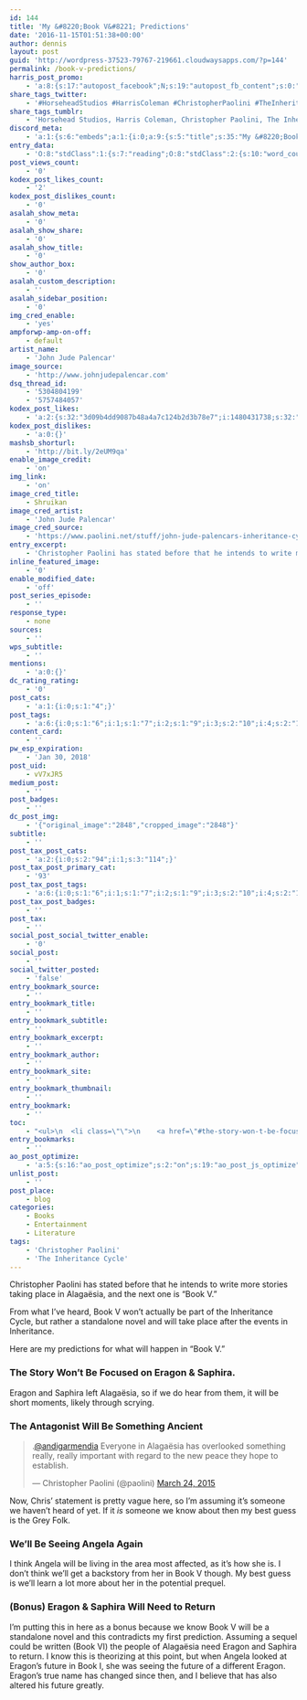 ```yaml
---
id: 144
title: 'My &#8220;Book V&#8221; Predictions'
date: '2016-11-15T01:51:38+00:00'
author: dennis
layout: post
guid: 'http://wordpress-37523-79767-219661.cloudwaysapps.com/?p=144'
permalink: /book-v-predictions/
harris_post_promo:
    - 'a:8:{s:17:"autopost_facebook";N;s:19:"autopost_fb_content";s:0:"";s:16:"autopost_twitter";N;s:19:"autopost_tw_content";s:0:"";s:15:"autopost_tumblr";N;s:19:"autopost_tu_content";s:0:"";s:16:"autopost_discord";N;s:19:"autopost_di_content";s:0:"";}'
share_tags_twitter:
    - '#HorseheadStudios #HarrisColeman #ChristopherPaolini #TheInheritanceCycle'
share_tags_tumblr:
    - 'Horsehead Studios, Harris Coleman, Christopher Paolini, The Inheritance Cycle'
discord_meta:
    - 'a:1:{s:6:"embeds";a:1:{i:0;a:9:{s:5:"title";s:35:"My &#8220;Book V&#8221; Predictions";s:4:"type";s:4:"rich";s:5:"color";i:7564657;s:11:"description";s:779:"[nl]Christopher Paolini has stated before that he intends to write more stories taking place in&nbsp;Alagaësia, and the next one is "Book V."[nl][nl][nl][nl]From what I''ve heard, Book V won''t actually be part of the Inheritance Cycle, but rather a standalone novel and will take place after the events in Inheritance.[nl][nl][nl][nl][nl][nl]**Topics:** [#Books](https://wolfheartstudios-022022.local/topic/entertainment/literature/books/) [#Entertainment](https://wolfheartstudios-022022.local/topic/entertainment/) [#Literature](https://wolfheartstudios-022022.local/topic/entertainment/literature/) [#Christopher Paolini](https://wolfheartstudios-022022.local/tag/christopher-paolini/) [#The Inheritance Cycle](https://wolfheartstudios-022022.local/tag/the-inheritance-cycle/)";s:3:"url";s:25:"https://wolfhe.art/jv5J5y";s:9:"timestamp";s:25:"2016-11-15T01:51:38-06:00";s:6:"footer";a:2:{s:4:"text";s:47:"Wolfheart Studios | Image by John Jude Palencar";s:8:"icon_url";s:39:"https://cdn.horsehead.tv/32x32/logo.png";}s:6:"author";a:2:{s:4:"name";s:25:"Dennis Abernathy Harrison";s:8:"icon_url";s:81:"https://secure.gravatar.com/avatar/46bd34a2a271159557a75f870d29d02d?s=32&d=mm&r=g";}s:5:"image";a:1:{s:3:"url";s:43:"https://cloud.wolfheart.tv/lRRJqxSyiGqr.png";}}}}'
entry_data:
    - 'O:8:"stdClass":1:{s:7:"reading";O:8:"stdClass":2:{s:10:"word_count";i:282;s:12:"reading_time";i:0;}}'
post_views_count:
    - '0'
kodex_post_likes_count:
    - '2'
kodex_post_dislikes_count:
    - '0'
asalah_show_meta:
    - '0'
asalah_show_share:
    - '0'
asalah_show_title:
    - '0'
show_author_box:
    - '0'
asalah_custom_description:
    - ''
asalah_sidebar_position:
    - '0'
img_cred_enable:
    - 'yes'
ampforwp-amp-on-off:
    - default
artist_name:
    - 'John Jude Palencar'
image_source:
    - 'http://www.johnjudepalencar.com'
dsq_thread_id:
    - '5304804199'
    - '5757484057'
kodex_post_likes:
    - 'a:2:{s:32:"3d09b4dd9087b48a4a7c124b2d3b78e7";i:1480431738;s:32:"c4ca4238a0b923820dcc509a6f75849b";i:1480440985;}'
kodex_post_dislikes:
    - 'a:0:{}'
mashsb_shorturl:
    - 'http://bit.ly/2eUM9qa'
enable_image_credit:
    - 'on'
img_link:
    - 'on'
image_cred_title:
    - Shruikan
image_cred_artist:
    - 'John Jude Palencar'
image_cred_source:
    - 'https://www.paolini.net/stuff/john-jude-palencars-inheritance-cycle-illustrations/'
entry_excerpt:
    - 'Christopher Paolini has stated before that he intends to write more stories taking place in&nbsp;Alagaësia, and the next one is "Book V."'
inline_featured_image:
    - '0'
enable_modified_date:
    - 'off'
post_series_episode:
    - ''
response_type:
    - none
sources:
    - ''
wps_subtitle:
    - ''
mentions:
    - 'a:0:{}'
dc_rating_rating:
    - '0'
post_cats:
    - 'a:1:{i:0;s:1:"4";}'
post_tags:
    - 'a:6:{i:0;s:1:"6";i:1;s:1:"7";i:2;s:1:"9";i:3;s:2:"10";i:4;s:2:"11";i:5;s:2:"12";}'
content_card:
    - ''
pw_esp_expiration:
    - 'Jan 30, 2018'
post_uid:
    - vV7xJR5
medium_post:
    - ''
post_badges:
    - ''
dc_post_img:
    - '{"original_image":"2848","cropped_image":"2848"}'
subtitle:
    - ''
post_tax_post_cats:
    - 'a:2:{i:0;s:2:"94";i:1;s:3:"114";}'
post_tax_post_primary_cat:
    - '93'
post_tax_post_tags:
    - 'a:6:{i:0;s:1:"6";i:1;s:1:"7";i:2;s:1:"9";i:3;s:2:"10";i:4;s:2:"11";i:5;s:2:"12";}'
post_tax_post_badges:
    - ''
post_tax:
    - ''
social_post_social_twitter_enable:
    - '0'
social_post:
    - ''
social_twitter_posted:
    - 'false'
entry_bookmark_source:
    - ''
entry_bookmark_title:
    - ''
entry_bookmark_subtitle:
    - ''
entry_bookmark_excerpt:
    - ''
entry_bookmark_author:
    - ''
entry_bookmark_site:
    - ''
entry_bookmark_thumbnail:
    - ''
entry_bookmark:
    - ''
toc:
    - "<ul>\n  <li class=\"\">\n    <a href=\"#the-story-won-t-be-focused-on-eragon-saphira\">The Story Won&#039;t Be Focused on Eragon &amp; Saphira.</a>\n  </li>\n  <li>\n    <a href=\"#the-antagonist-will-be-something-ancient\">The Antagonist Will Be Something Ancient</a>\n  </li>\n  <li>\n    <a href=\"#we-ll-be-seeing-angela-again\">We&#039;ll Be Seeing Angela Again</a>\n  </li>\n  <li class=\"\">\n    <a href=\"#bonus-eragon-saphira-will-need-to-return\">(Bonus) Eragon &amp; Saphira Will Need to Return</a>\n  </li>\n</ul>\n"
entry_bookmarks:
    - ''
ao_post_optimize:
    - 'a:5:{s:16:"ao_post_optimize";s:2:"on";s:19:"ao_post_js_optimize";s:2:"on";s:20:"ao_post_css_optimize";s:2:"on";s:12:"ao_post_ccss";s:2:"on";s:16:"ao_post_lazyload";s:2:"on";}'
unlist_post:
    - ''
post_place:
    - blog
categories:
    - Books
    - Entertainment
    - Literature
tags:
    - 'Christopher Paolini'
    - 'The Inheritance Cycle'
---
```


Christopher Paolini has stated before that he intends to write more stories taking place in Alagaësia, and the next one is “Book V.”

From what I’ve heard, Book V won’t actually be part of the Inheritance Cycle, but rather a standalone novel and will take place after the events in Inheritance.

Here are my predictions for what will happen in “Book V.”

### The Story Won’t Be Focused on Eragon &amp; Saphira.

Eragon and Saphira left Alagaësia, so if we do hear from them, it will be short moments, likely through scrying.

### The Antagonist Will Be Something Ancient

<blockquote class="twitter-tweet"><p lang="en" dir="ltr">.<a href="https://twitter.com/andigarmendia?ref_src=twsrc%5Etfw">@andigarmendia</a> Everyone in Alagaësia has overlooked something really, really important with regard to the new peace they hope to establish.</p>&mdash; Christopher Paolini (@paolini) <a href="https://twitter.com/paolini/status/580197508040646656?ref_src=twsrc%5Etfw">March 24, 2015</a></blockquote> <script async src="https://platform.twitter.com/widgets.js" charset="utf-8"></script>

Now, Chris’ statement is pretty vague here, so I’m assuming it’s someone we haven’t heard of yet. If it *is* someone we know about then my best guess is the Grey Folk.

### We’ll Be Seeing Angela Again

I think Angela will be living in the area most affected, as it’s how she is. I don’t think we’ll get a backstory from her in Book V though. My best guess is we’ll learn a lot more about her in the potential prequel.

### (Bonus) Eragon &amp; Saphira Will Need to Return

I’m putting this in here as a bonus because we know Book V will be a standalone novel and this contradicts my first prediction. Assuming a sequel could be written (Book VI) the people of Alagaësia need Eragon and Saphira to return. I know this is theorizing at this point, but when Angela looked at Eragon’s future in Book I, she was seeing the future of a different Eragon. Eragon’s true name has changed since then, and I believe that has also altered his future greatly.